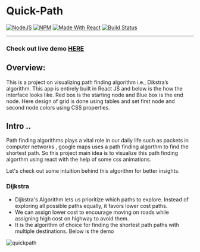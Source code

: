 # Quick-Path
 [![NodeJS](https://img.shields.io/badge/node-12.14.1-important)](https://img.shields.io/badge/node-12.14.1-important)
 [![NPM](https://img.shields.io/badge/npm-6.13.7-blueviolet)](https://img.shields.io/badge/npm-6.13.7-blueviolet)
 [![Made With React](https://img.shields.io/badge/made%20with-react-61DAFB)](https://img.shields.io/badge/npm-6.13.7-blueviolet) 
[![Build Status](http://img.shields.io/travis/badges/badgerbadgerbadger.svg?style=flat-square)](https://travis-ci.org/badges/badgerbadgerbadger) 

---------------
### Check out live demo [HERE](https://quickpath.netlify.app/)

## Overview: 
This is a project on visualizing path finding algorithm i.e., Dikstra’s algorithm.
This app is entirely built in React JS and below is the how the interface looks like.
Red box is the starting node and Blue box is the end node.
Here design of grid is done using tables and set first node and second node colors using CSS properties.


## Intro ..

Path finding algorithms plays a vital role in our daily life such as packets in computer networks , google maps uses a path finding algorthm to find the shortest path.
So this project main idea is to visualize this path finding algorthm using react with the help of some css animations.

Let's check out some intuition behind this algorithm for better insights.

### Dijkstra
- Dijkstra's Algorithm lets us prioritize which paths to explore. Instead of exploring all possible paths equally, it favors lower cost paths.
- We can assign lower cost to encourage moving on roads while assigning high cost on highway to avoid them.
- It is the algorithm of choice for finding the shortest path paths with multiple destinations.
Below is the demo


![quickpath](https://drive.google.com/file/d/1mTCGX5DApaPVswtktSgCwUOh-pBH_a1F/view?usp=sharing)
